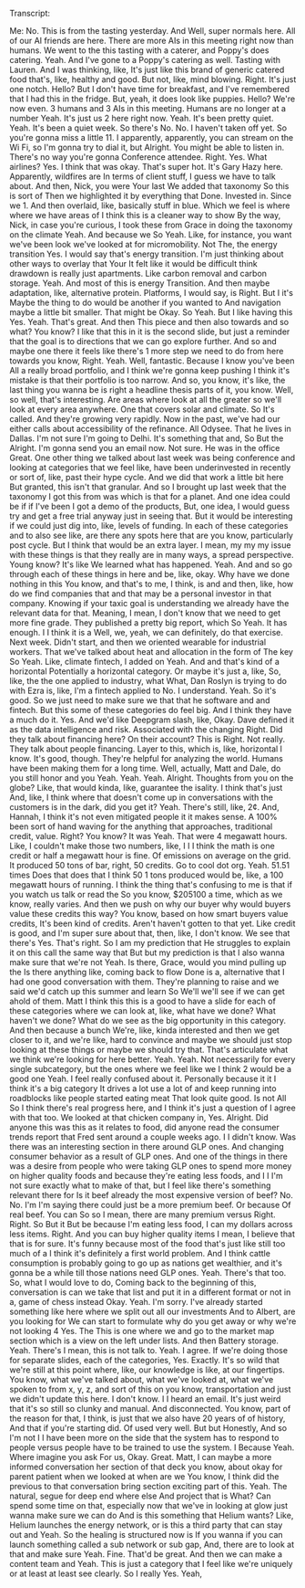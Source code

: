 Transcript:

Me: No. This is from the tasting yesterday. And Well, super normals here. All of our AI friends are here. There are more AIs in this meeting right now than humans. We went to the this tasting with a caterer, and Poppy's does catering. Yeah. And I've gone to a Poppy's catering as well. Tasting with Lauren. And I was thinking, like, It's just like this brand of generic catered food that's, like, healthy and good. But not, like, mind blowing. Right. It's just one notch. Hello? But I don't have time for breakfast, and I've remembered that I had this in the fridge. But, yeah, it does look like puppies. Hello? We're now even. 3 humans and 3 AIs in this meeting. Humans are no longer at a number Yeah. It's just us 2 here right now. Yeah. It's been pretty quiet. Yeah. It's been a quiet week. So there's No. No. I haven't taken off yet. So you're gonna miss a little 11. I apparently, apparently, you can stream on the Wi Fi, so I'm gonna try to dial it, but Alright. You might be able to listen in. There's no way you're gonna Conference attendee. Right. Yes. What airlines? Yes. I think that was okay. That's super hot. It's Gary Hazy here. Apparently, wildfires are In terms of client stuff, I guess we have to talk about. And then, Nick, you were Your last We added that taxonomy So this is sort of Then we highlighted it by everything that Done. Invested in. Since we 1. And then overlaid, like, basically stuff in blue. Which we feel is where where we have areas of I think this is a cleaner way to show By the way, Nick, in case you're curious, I took these from Grace in doing the taxonomy on the climate Yeah. And because we So Yeah. Like, for instance, you want we've been look we've looked at for micromobility. Not The, the energy transition Yes. I would say that's energy transition. I'm just thinking about other ways to overlay that Your It felt like it would be difficult think drawdown is really just apartments. Like carbon removal and carbon storage. Yeah. And most of this is energy Transition. And then maybe adaptation, like, alternative protein. Platforms, I would say, is Right. But I it's Maybe the thing to do would be another if you wanted to And navigation maybe a little bit smaller. That might be Okay. So Yeah. But I like having this Yes. Yeah. That's great. And then This piece and then also towards and so what? You know? I like that this in it is the second slide, but just a reminder that the goal is to directions that we can go explore further. And so and maybe one there it feels like there's 1 more step we need to do from here towards you know, Right. Yeah. Well, fantastic. Because I know you've been All a really broad portfolio, and I think we're gonna keep pushing I think it's mistake is that their portfolio is too narrow. And so, you know, it's like, the last thing you wanna be is right a headline thesis parts of it, you know. Well, so well, that's interesting. Are areas where look at all the greater so we'll look at every area anywhere. One that covers solar and climate. So It's called. And they're growing very rapidly. Now in the past, we've had our either calls about accessibility of the refinance. All Odysee. That he lives in Dallas. I'm not sure I'm going to Delhi. It's something that and, So But the Alright. I'm gonna send you an email now. Not sure. He was in the office Great. One other thing we talked about last week was being conference and looking at categories that we feel like, have been underinvested in recently or sort of, like, past their hype cycle. And we did that work a little bit here But granted, this isn't that granular. And so I brought up last week that the taxonomy I got this from was which is that for a planet. And one idea could be if if I've been I got a demo of the products, But, one idea, I would guess try and get a free trial anyway just in seeing that. But it would be interesting if we could just dig into, like, levels of funding. In each of these categories and to also see like, are there any spots here that are you know, particularly post cycle. But I think that would be an extra layer. I mean, my my my issue with these things is that they really are in many ways, a spread perspective. Young know? It's like We learned what has happened. Yeah. And and so go through each of these things in here and be, like, okay. Why have we done nothing in this You know, and that's to me, I think, is and and then, like, how do we find companies that and that may be a personal investor in that company. Knowing if your taxic goal is understanding we already have the relevant data for that. Meaning, I mean, I don't know that we need to get more fine grade. They published a pretty big report, which So Yeah. It has enough. I I think it is a Well, we, yeah, we can definitely, do that exercise. Next week. Didn't start, and then we oriented wearable for industrial workers. That we've talked about heat and allocation in the form of The key So Yeah. Like, climate fintech, I added on Yeah. And and that's kind of a horizontal Potentially a horizontal category. Or maybe it's just a, like, So, like, the the one applied to industry, what What, Dan Roslyn is trying to do with Ezra is, like, I'm a fintech applied to No. I understand. Yeah. So it's good. So we just need to make sure we that that he software and and fintech. But this some of these categories do feel big. And I think they have a much do it. Yes. And we'd like Deepgram slash, like, Okay. Dave defined it as the data intelligence and risk. Associated with the changing Right. Did they talk about financing here? On their account? This is Right. Not really. They talk about people financing. Layer to this, which is, like, horizontal I know. It's good, though. They're helpful for analyzing the world. Humans have been making them for a long time. Well, actually, Matt and Dale, do you still honor and you Yeah. Yeah. Yeah. Alright. Thoughts from you on the globe? Like, that would kinda, like, guarantee the isality. I think that's just And, like, I think where that doesn't come up in conversations with the customers is in the dark, did you get it? Yeah. There's still, like, 2¢. And, Hannah, I think it's not even mitigated people it it makes sense. A 100% been sort of hand waving for the anything that approaches, traditional credit, value. Right? You know? It was Yeah. That were 4 megawatt hours. Like, I couldn't make those two numbers, like, I I I think the math is one credit or half a megawatt hour is fine. Of emissions on average on the grid. It produced 50 tons of bar, right, 50 credits. Go to cool dot org. Yeah. 51.51 times Does that does that I think 50 1 tons produced would be, like, a 100 megawatt hours of running. I think the thing that's confusing to me is that if you watch us talk or read the So you know, $205100 a time, which as we know, really varies. And then we push on why our buyer why would buyers value these credits this way? You know, based on how smart buyers value credits, It's been kind of credits. Aren't haven't gotten to that yet. Like credit is good, and I'm super sure about that, then, like, I don't know. We see that there's Yes. That's right. So I am my prediction that He struggles to explain it on this call the same way that But but my prediction is that I also wanna make sure that we're not Yeah. Is there, Grace, would you mind pulling up the Is there anything like, coming back to flow Done is a, alternative that I had one good conversation with them. They're planning to raise and we said we'd catch up this summer and learn So We'll we'll see if we can get ahold of them. Matt I think this this is a good to have a slide for each of these categories where we can look at, like, what have we done? What haven't we done? What do we see as the big opportunity in this category. And then because a bunch We're, like, kinda interested and then we get closer to it, and we're like, hard to convince and maybe we should just stop looking at these things or maybe we should try that. That's articulate what we think we're looking for here better. Yeah. Yeah. Not necessarily for every single subcategory, but the ones where we feel like we I think 2 would be a good one Yeah. I feel really confused about it. Personally because it it I think it's a big category It drives a lot use a lot of and keep running into roadblocks like people started eating meat That look quite good. Is not All So I think there's real progress here, and I think it's just a question of I agree with that too. We looked at that chicken company in, Yes. Alright. Did anyone this was this as it relates to food, did anyone read the consumer trends report that Fred sent around a couple weeks ago. I I didn't know. Was there was an interesting section in there around GLP ones. And changing consumer behavior as a result of GLP ones. And one of the things in there was a desire from people who were taking GLP ones to spend more money on higher quality foods and because they're eating less foods, and I I I'm not sure exactly what to make of that, but I feel like there's something relevant there for Is it beef already the most expensive version of beef? No. No. I'm I'm saying there could just be a more premium beef. Or because Of real beef. You can So so I mean, there are many premium versus Right. Right. So But it But be because I'm eating less food, I can my dollars across less items. Right. And you can buy higher quality items I mean, I believe that that is for sure. It's funny because most of the food that's just like still too much of a I think it's definitely a first world problem. And I think cattle consumption is probably going to go up as nations get wealthier, and it's gonna be a while till those nations need GLP ones. Yeah. There's that too. So, what I would love to do, Coming back to the beginning of this, conversation is can we take that list and put it in a different format or not in a, game of chess instead Okay. Yeah. I'm sorry. I've already started something like here where we split out all our investments And to Albert, are you looking for We can start to formulate why do you get away or why we're not looking 4 Yes. The This is one where we and go to the market map section which is a view on the left under lists. And then Battery storage. Yeah. There's I mean, this is not talk to. Yeah. I agree. If we're doing those for separate slides, each of the categories, Yes. Exactly. It's so wild that we're still at this point where, like, our knowledge is like, at our fingertips. You know, what we've talked about, what we've looked at, what we've spoken to from x, y, z, and sort of this on you know, transportation and just we didn't update this here. I don't know. I I heard an email. It's just weird that it's so still so clunky and manual. And disconnected. You know, part of the reason for that, I think, is just that we also have 20 years of of history, And that if you're starting did. Of used very well. But but Honestly, And so I'm not I I have been more on the side that the system has to respond to people versus people have to be trained to use the system. I Because Yeah. Where imagine you ask For us, Okay. Great. Matt, I can maybe a more informed conversation her section of that deck you know, about okay for parent patient when we looked at when are we You know, I think did the previous to that conversation bring section exciting part of this. Yeah. The natural, segue for deep end where else And project that is What? Can spend some time on that, especially now that we've in looking at glow just wanna make sure we can do And is this something that Helium wants? Like, Helium launches the energy network, or is this a third party that can stay out and Yeah. So the healing is structured now is If you wanna if you can launch something called a sub network or sub gap, And, there are to look at that and make sure Yeah. Fine. That'd be great. And then we can make a content team and Yeah. This is just a category that I feel like we're uniquely or at least at least see clearly. So I really Yes. Yeah, 
